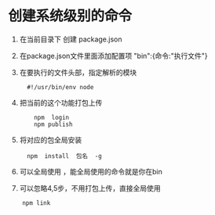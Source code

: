 # 创建系统级别的命令

1.  在当前目录下 创建 package.json
2.  在package.json文件里面添加配置项  "bin":{命令:"执行文件"}
3. 在要执行的文件头部，指定解析的模块
   ```
     #!/usr/bin/env node
   ```
4. 把当前的这个功能打包上传
   ```
       npm  login  
       npm publish

    ```
5. 将对应的包全局安装
     
    ```
      npm  install  包名  -g  
    ```
    
6. 可以全局使用 ，能全局使用的命令就是你在bin

7. 可以忽略4,5步，不用打包上传，直接全局使用
```
    npm link
```